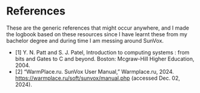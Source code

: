 # References

These are the generic references that might occur anywhere, and I made the logbook based on these resources since I have learnt these from my bachelor degree and during time I am messing around SunVox.  

- [1] Y. N. Patt and S. J. Patel, Introduction to computing systems : from bits and Gates to C and beyond. Boston: Mcgraw-Hill Higher Education, 2004.
- [2] “WarmPlace.ru. SunVox User Manual,” Warmplace.ru, 2024. https://warmplace.ru/soft/sunvox/manual.php (accessed Dec. 02, 2024).

‌